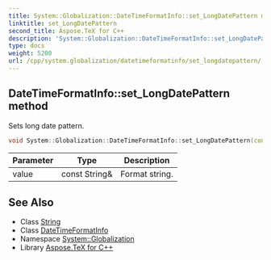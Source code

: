 ```yaml
---
title: System::Globalization::DateTimeFormatInfo::set_LongDatePattern method
linktitle: set_LongDatePattern
second_title: Aspose.TeX for C++
description: 'System::Globalization::DateTimeFormatInfo::set_LongDatePattern method. Sets long date pattern in C++.'
type: docs
weight: 5200
url: /cpp/system.globalization/datetimeformatinfo/set_longdatepattern/
---
```

## DateTimeFormatInfo::set_LongDatePattern method


Sets long date pattern.

```cpp
void System::Globalization::DateTimeFormatInfo::set_LongDatePattern(const String &value)
```


| Parameter | Type | Description |
| --- | --- | --- |
| value | const String\& | Format string. |

## See Also

* Class [String](../../../system/string/)
* Class [DateTimeFormatInfo](../)
* Namespace [System::Globalization](../../)
* Library [Aspose.TeX for C++](../../../)
